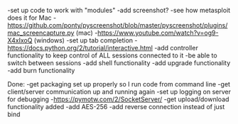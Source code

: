-set up code to work with "modules"
-add screenshot?
	-see how metasploit does it for Mac
	-https://github.com/ponty/pyscreenshot/blob/master/pyscreenshot/plugins/mac_screencapture.py (mac)
	-https://www.youtube.com/watch?v=og9-X4xIxoQ (windows)
-set up tab completion
	-https://docs.python.org/2/tutorial/interactive.html
-add controller functionality to keep control of ALL sessions connected to it
	-be able to switch between sessions
-add shell functionality
-add upgrade functionality
-add burn functionality

	
Done:
-get packaging set up properly so I run code from command line
-get client/server communication up and running again
-set up logging on server for debugging
	-https://pymotw.com/2/SocketServer/
-get upload/download functionality added
-add AES-256
-add reverse connection instead of just bind
